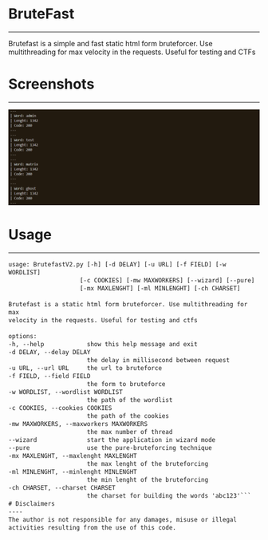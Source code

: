 # BruteFast
----
Brutefast is a simple and fast static html form bruteforcer. Use multithreading for max velocity in the requests. Useful for testing and CTFs
# Screenshots
----
![BruteFast](https://github.com/H4k1l/BruteFast/blob/main/images/screenshot1.png)
# Usage
----
  ```python3 Brutefast.py -h
  usage: BrutefastV2.py [-h] [-d DELAY] [-u URL] [-f FIELD] [-w WORDLIST]
                      [-c COOKIES] [-mw MAXWORKERS] [--wizard] [--pure]
                      [-mx MAXLENGHT] [-ml MINLENGHT] [-ch CHARSET]

Brutefast is a static html form bruteforcer. Use multithreading for max
velocity in the requests. Useful for testing and ctfs

options:
  -h, --help            show this help message and exit
  -d DELAY, --delay DELAY
                        the delay in millisecond between request
  -u URL, --url URL     the url to bruteforce
  -f FIELD, --field FIELD
                        the form to bruteforce
  -w WORDLIST, --wordlist WORDLIST
                        the path of the wordlist
  -c COOKIES, --cookies COOKIES
                        the path of the cookies
  -mw MAXWORKERS, --maxworkers MAXWORKERS
                        the max number of thread
  --wizard              start the application in wizard mode
  --pure                use the pure-bruteforcing technique
  -mx MAXLENGHT, --maxlenght MAXLENGHT
                        the max lenght of the bruteforcing
  -ml MINLENGHT, --minlenght MINLENGHT
                        the min lenght of the bruteforcing
  -ch CHARSET, --charset CHARSET
                        the charset for building the words 'abc123'```
# Disclaimers
----
The author is not responsible for any damages, misuse or illegal activities resulting from the use of this code.
